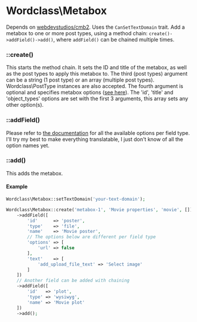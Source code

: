 # Wordclass\Metabox
Depends on [webdevstudios/cmb2](https://github.com/WebDevStudios/CMB2).
Uses the `CanSetTextDomain` trait.
Add a metabox to one or more post types, using a method chain: `create()->addField()->add()`, where `addField()` can be chained multiple times.

### ::create()
This starts the method chain.
It sets the ID and title of the metabox, as well as the post types to apply this metabox to.
The third (post types) argument can be a string (1 post type) or an array (multiple post types). Wordclass\PostType instances are also accepted.
The fourth argument is optional and specifies metabox options ([see here](https://cmb2.io/api/source-class-CMB2.html#47-71)). The 'id', 'title' and 'object_types' options are set with the first 3 arguments, this array sets any other option(s).

### ::addField()
Please refer to [the documentation](https://cmb2.io/docs/field-types) for all the available options per field type.
I'll try my best to make everything translatable, I just don't know of all the option names yet.

### ::add()
This adds the metabox.

#### Example
```php
Wordclass\Metabox::setTextDomain('your-text-domain');

Wordclass\Metabox::create('metabox-1', 'Movie properties', 'movie', [])
    ->addField([
        'id'      => 'poster',
        'type'    => 'file',
        'name'    => 'Movie poster',
        // The options below are different per field type
        'options' => [
            'url' => false
        ],
        'text'    => [
            'add_upload_file_text' => 'Select image'
        ]
    ])
    // Another field can be added with chaining
    ->addField([
        'id'   => 'plot',
        'type' => 'wysiwyg',
        'name' => 'Movie plot'
    ])
    ->add();
```
